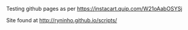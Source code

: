 Testing github pages
as per https://instacart.quip.com/W21oAabOSYSj

Site found at http://ryninho.github.io/scripts/
